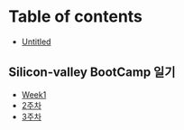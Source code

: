 # Table of contents

* [Untitled](README.md)

## Silicon-valley BootCamp 일기&#x20;

* [Week1](silicon-valley-bootcamp/week1.md)
* [2주차](silicon-valley-bootcamp/2.md)
* [3주차](silicon-valley-bootcamp/3.md)

